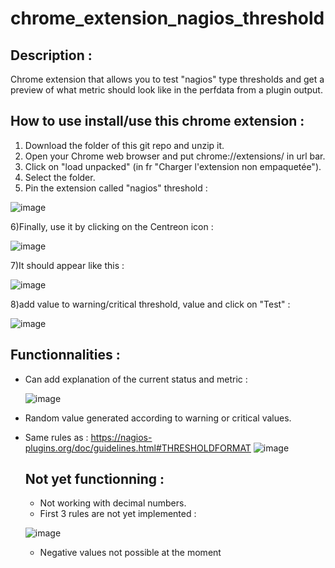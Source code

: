 # chrome_extension_nagios_threshold
## Description :
 Chrome extension that allows you to test "nagios" type thresholds and get a preview of what metric should look like in the perfdata from a plugin output.

## How to use install/use this chrome extension : 

1) Download the folder of this git repo and unzip it.
2) Open your Chrome web browser and put chrome://extensions/ in url bar.
3) Click on "load unpacked" (in fr "Charger l'extension non empaquetée").
4) Select the folder.
5) Pin the extension called "nagios" threshold :

![image](https://github.com/alexvea/chrome_extension_nagios_threshold/assets/35368807/da7104ec-25a2-4680-951c-d559ab16a132)

6)Finally, use it by clicking on the Centreon icon : 

![image](https://github.com/alexvea/chrome_extension_nagios_threshold/assets/35368807/2609d761-af27-460f-bc4d-0872d6a21edc)

7)It should appear like this : 

![image](https://github.com/alexvea/chrome_extension_nagios_threshold/assets/35368807/d028b797-b71a-4d10-bc03-902dd0f6d5b9)

8)add value to warning/critical threshold, value and click on "Test" : 

![image](https://github.com/alexvea/chrome_extension_nagios_threshold/assets/35368807/74522458-a0b0-4b69-941d-d18732acea70)


## Functionnalities :

- Can add explanation of the current status and metric :

  ![image](https://github.com/alexvea/chrome_extension_nagios_threshold/assets/35368807/26b90352-320e-4296-9561-059a1030bf70)

- Random value generated according to warning or critical values.
- Same rules as : https://nagios-plugins.org/doc/guidelines.html#THRESHOLDFORMAT
  ![image](https://github.com/alexvea/chrome_extension_nagios_threshold/assets/35368807/7672dbc8-1c70-4c58-9c96-5e661f36d4e7)


  ## Not yet functionning :

  - Not working with decimal numbers.
  - First 3 rules are not yet implemented :
 
  ![image](https://github.com/alexvea/chrome_extension_nagios_threshold/assets/35368807/ce7d88f8-dde1-4437-9ac3-fcf8ad024767)

  - Negative values not possible at the moment 

